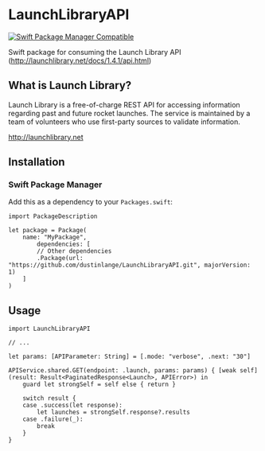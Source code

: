 # LaunchLibraryAPI

[![Swift Package Manager Compatible](https://img.shields.io/badge/Swift%20Package%20Manager-compatible-4BC51D.svg?style=flat)](https://github.com/apple/swift-package-manager)

Swift package for consuming the Launch Library API (http://launchlibrary.net/docs/1.4.1/api.html)

## What is Launch Library?
Launch Library is a free-of-charge REST API for accessing information regarding past and future rocket launches.  The service is maintained by a team of volunteers who use first-party sources to validate information.

http://launchlibrary.net

## Installation
### Swift Package Manager
Add this as a dependency to your `Packages.swift`:
```
import PackageDescription

let package = Package(
    name: "MyPackage",
        dependencies: [
        // Other dependencies
        .Package(url: "https://github.com/dustinlange/LaunchLibraryAPI.git", majorVersion: 1)
    ]
)
```
## Usage

```
import LaunchLibraryAPI

// ...

let params: [APIParameter: String] = [.mode: "verbose", .next: "30"]

APIService.shared.GET(endpoint: .launch, params: params) { [weak self] (result: Result<PaginatedResponse<Launch>, APIError>) in
    guard let strongSelf = self else { return }

    switch result {
    case .success(let response):
        let launches = strongSelf.response?.results
    case .failure(_):
        break
    }
}
```
